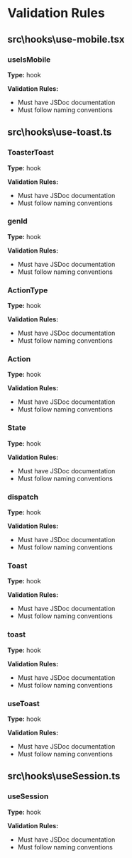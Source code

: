# Validation Rules


## src\hooks\use-mobile.tsx


### useIsMobile

**Type:** hook

**Validation Rules:**
- Must have JSDoc documentation
- Must follow naming conventions


## src\hooks\use-toast.ts


### ToasterToast

**Type:** hook

**Validation Rules:**
- Must have JSDoc documentation
- Must follow naming conventions

### genId

**Type:** hook

**Validation Rules:**
- Must have JSDoc documentation
- Must follow naming conventions

### ActionType

**Type:** hook

**Validation Rules:**
- Must have JSDoc documentation
- Must follow naming conventions

### Action

**Type:** hook

**Validation Rules:**
- Must have JSDoc documentation
- Must follow naming conventions

### State

**Type:** hook

**Validation Rules:**
- Must have JSDoc documentation
- Must follow naming conventions

### dispatch

**Type:** hook

**Validation Rules:**
- Must have JSDoc documentation
- Must follow naming conventions

### Toast

**Type:** hook

**Validation Rules:**
- Must have JSDoc documentation
- Must follow naming conventions

### toast

**Type:** hook

**Validation Rules:**
- Must have JSDoc documentation
- Must follow naming conventions

### useToast

**Type:** hook

**Validation Rules:**
- Must have JSDoc documentation
- Must follow naming conventions


## src\hooks\useSession.ts


### useSession

**Type:** hook

**Validation Rules:**
- Must have JSDoc documentation
- Must follow naming conventions
